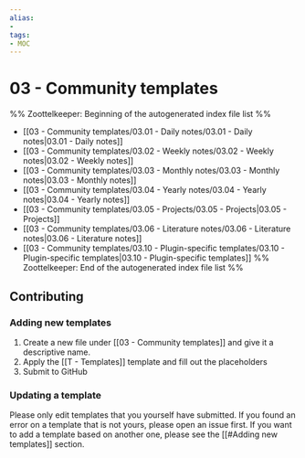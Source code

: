 ```yaml
---
alias:
- 
tags:
- MOC
---
```


# 03 - Community templates

%% Zoottelkeeper: Beginning of the autogenerated index file list  %%
- [[03 - Community templates/03.01 - Daily notes/03.01 - Daily notes|03.01 - Daily notes]]
- [[03 - Community templates/03.02 - Weekly notes/03.02 - Weekly notes|03.02 - Weekly notes]]
- [[03 - Community templates/03.03 - Monthly notes/03.03 - Monthly notes|03.03 - Monthly notes]]
- [[03 - Community templates/03.04 - Yearly notes/03.04 - Yearly notes|03.04 - Yearly notes]]
- [[03 - Community templates/03.05 - Projects/03.05 - Projects|03.05 - Projects]]
- [[03 - Community templates/03.06 - Literature notes/03.06 - Literature notes|03.06 - Literature notes]]
- [[03 - Community templates/03.10 - Plugin-specific templates/03.10 - Plugin-specific templates|03.10 - Plugin-specific templates]]
%% Zoottelkeeper: End of the autogenerated index file list  %%


## Contributing

### Adding new templates

1. Create a new file under [[03 - Community templates]] and give it a descriptive name. 
2. Apply the [[T - Templates]] template and fill out the placeholders
3. Submit to GitHub

### Updating a template 

Please only edit templates that you yourself have submitted. If you found an error on a template that is not yours, please open an issue first. 
If you want to add a template based on another one, please see the [[#Adding new templates]] section. 